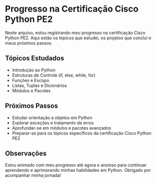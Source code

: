 # Progresso na Certificação Cisco Python PE2

Neste arquivo, estou registrando meu progresso na certificação Cisco Python PE2. Aqui estão os tópicos que estudei, os projetos que concluí e meus próximos passos.

## Tópicos Estudados

- Introdução ao Python
- Estruturas de Controle (if, else, while, for)
- Funções e Escopo
- Listas, Tuplas e Dicionários
- Módulos e Pacotes

## Próximos Passos

- Estudar orientação a objetos em Python
- Explorar exceções e tratamento de erros
- Aprofundar-se em módulos e pacotes avançados
- Preparar-se para os tópicos específicos da certificação Cisco Python PE2

## Observações

Estou animado com meu progresso até agora e ansioso para continuar aprendendo e aprimorando minhas habilidades em Python. Obrigado por acompanhar minha jornada!